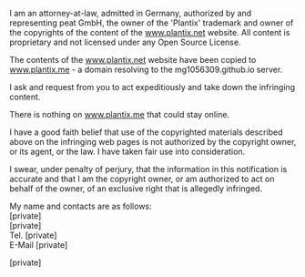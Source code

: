 I am an attorney-at-law, admitted in Germany, authorized by and representing peat GmbH, the owner of the 'Plantix' trademark and owner of the copyrights of the content of the www.plantix.net website. All content is proprietary and not licensed under any Open Source License.

The contents of the www.plantix.net website have been copied to www.plantix.me - a domain resolving to the mg1056309.github.io server.

I ask and request from you to act expeditiously and take down the infringing content.

There is nothing on www.plantix.me that could stay online.

I have a good faith belief that use of the copyrighted materials described above on the infringing web pages is not authorized by the copyright owner, or its agent, or the law. I have taken fair use into consideration.

I swear, under penalty of perjury, that the information in this notification is accurate and that I am the copyright owner, or am authorized to act on behalf of the owner, of an exclusive right that is allegedly infringed.

My name and contacts are as follows:  
[private]  
[private]  
Tel. [private]  
E-Mail [private]

[private]
